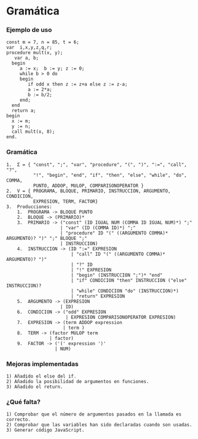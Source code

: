 # Gramática

### Ejemplo de uso

    const m = 7, n = 85, t = 6;  
    var  i,x,y,z,q,r;  
    procedure mult(x, y);
       var a, b;
      begin 
         a := x;  b := y; z := 0;
         while b > 0 do
         begin
            if odd x then z := z+a else z := z-a;
            a := 2*a;
            b := b/2;
         end;
      end
      return a;
    begin
      x := m;
      y := n;
      call mult(x, 8);
    end.

### Gramática

    1.  Σ = { "const", ";", "var", "procedure", "(", ")", ":=", "call", "?",
              "!", "begin", "end", "if", "then", "else", "while", "do", COMMA,
              PUNTO, ADDOP, MULOP, COMPARISONOPERATOR }
    2.  V = { PROGRAMA, BLOQUE, PRIMARIO, INSTRUCCION, ARGUMENTO, CONDICION,
              EXPRESION, TERM, FACTOR}
    3.  Producciones:
        1.  PROGRAMA -> BLOQUE PUNTO
        2.  BLOQUE -> (PRIMARIO)*
        3.  PRIMARIO -> ("const" (ID IGUAL NUM (COMMA ID IGUAL NUM)*) ";"
                        | "var" (ID (COMMA ID)*) ";"
                        | "procedure" ID "(" ((ARGUMENTO COMMA)* ARGUMENTO)? ")" ";" BLOQUE ";"
                        | INSTRUCCION)
        4.  INSTRUCCION -> (ID ":=" EXPRESION
                            | "call" ID "(" ((ARGUMENTO COMMA)* ARGUMENTO)? ")"
                            | "?" ID
                            | "!" EXPRESION
                            | "begin" (INSTRUCCION ";")* "end"
                            | "if" CONDICION "then" INSTRUCCION ("else" INSTRUCCION)?
                            | "while" CONDICION "do" (INSTRUCCION)*)
                            | "return" EXPRESION
        5.  ARGUMENTO -> (EXPRESION
                        | ID)
        6.  CONDICION -> ("odd" EXPRESION
                          | EXPRESION COMPARISONOPERATOR EXPRESION)
        7.  EXPRESION -> (term ADDOP expression 
                         | term )
        8.  TERM -> (factor MULOP term 
                    | factor)
        9.  FACTOR -> ('(' expression ')' 
                      | NUM)
                     
### Mejoras implementadas

    1) Añadido el else del if.
    2) Añadido la posibilidad de argumentos en funciones.
    3) Añadido el return.
    
### ¿Qué falta?

    1) Comprobar que el número de argumentos pasados en la llamada es correcto.
    2) Comprobar que las variables han sido declaradas cuando son usadas.
    3) Generar código JavaScript.